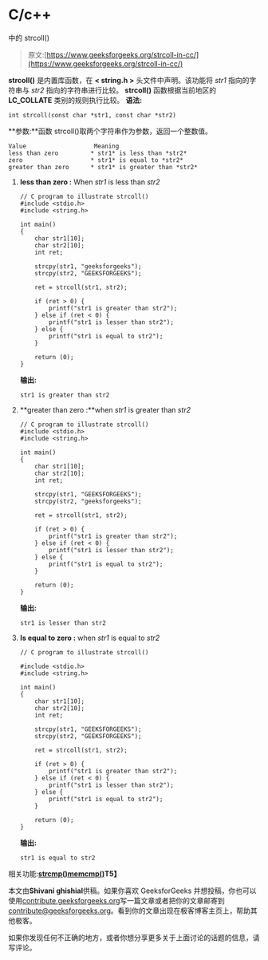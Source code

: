 # C/c++

中的 strcoll()

> 原文:[https://www.geeksforgeeks.org/strcoll-in-cc/](https://www.geeksforgeeks.org/strcoll-in-cc/)

**strcoll()** 是内置库函数，在 **< string.h >** 头文件中声明。该功能将 *str1* 指向的字符串与 *str2* 指向的字符串进行比较。 **strcoll()** 函数根据当前地区的 **LC_COLLATE** 类别的规则执行比较。
**语法:**

```
int strcoll(const char *str1, const char *str2)
```

**参数:**函数 strcoll()取两个字符串作为参数，返回一个整数值。

```
Value                   Meaning
less than zero         * str1* is less than *str2*
zero                   * str1* is equal to *str2*
greater than zero      * str1* is greater than *str2*
```

1.  **less than zero :** When *str1* is less than *str2*

    ```
    // C program to illustrate strcoll()
    #include <stdio.h>
    #include <string.h>

    int main()
    {
        char str1[10];
        char str2[10];
        int ret;

        strcpy(str1, "geeksforgeeks");
        strcpy(str2, "GEEKSFORGEEKS");

        ret = strcoll(str1, str2);

        if (ret > 0) {
            printf("str1 is greater than str2");
        } else if (ret < 0) {
            printf("str1 is lesser than str2");
        } else {
            printf("str1 is equal to str2");
        }

        return (0);
    }
    ```

    **输出:**

    ```
    str1 is greater than str2

    ```

2.  **greater than zero :**when *str1* is greater than *str2*

    ```
    // C program to illustrate strcoll()
    #include <stdio.h>
    #include <string.h>

    int main()
    {
        char str1[10];
        char str2[10];
        int ret;

        strcpy(str1, "GEEKSFORGEEKS");
        strcpy(str2, "geeksforgeeks");

        ret = strcoll(str1, str2);

        if (ret > 0) {
            printf("str1 is greater than str2");
        } else if (ret < 0) {
            printf("str1 is lesser than str2");
        } else {
            printf("str1 is equal to str2");
        }

        return (0);
    }
    ```

    **输出:**

    ```
    str1 is lesser than str2

    ```

3.  **Is equal to zero :** when *str1* is equal to *str2*

    ```
    // C program to illustrate strcoll()

    #include <stdio.h>
    #include <string.h>

    int main()
    {
        char str1[10];
        char str2[10];
        int ret;

        strcpy(str1, "GEEKSFORGEEKS");
        strcpy(str2, "GEEKSFORGEEKS");

        ret = strcoll(str1, str2);

        if (ret > 0) {
            printf("str1 is greater than str2");
        } else if (ret < 0) {
            printf("str1 is lesser than str2");
        } else {
            printf("str1 is equal to str2");
        }

        return (0);
    }
    ```

    **输出:**

    ```
    str1 is equal to str2

    ```

相关功能:**[strcmp()](https://www.geeksforgeeks.org/strcmp-in-c-cpp/)[memcmp()](https://www.geeksforgeeks.org/stdmemcmp-in-cpp/)T5】**

本文由**Shivani ghishial**供稿。如果你喜欢 GeeksforGeeks 并想投稿，你也可以使用[contribute.geeksforgeeks.org](http://www.contribute.geeksforgeeks.org)写一篇文章或者把你的文章邮寄到 contribute@geeksforgeeks.org。看到你的文章出现在极客博客主页上，帮助其他极客。

如果你发现任何不正确的地方，或者你想分享更多关于上面讨论的话题的信息，请写评论。